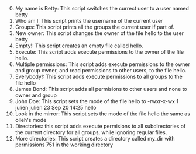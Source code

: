 0. My name is Betty: This script switches the currect user to a user named betty
1. Who am I: This script prints the username of the current user
2. Groups: This script prints all the groups the current user if part of.
3. New owner: This script changes the owner of the file hello to the user betty
4. Empty!: This script creates an empty file called hello.
5. Execute: This script adds execute permissions to the owner of the file hello.
6. Multiple permissions: This script adds execute permissions to the owner and group owner, and read permissions to other users, to the file hello.
7. Everybody!: This script adds execute permissions to all groups to the file hello
8. James Bond: This script adds all permisions to other users and none to owner and group
9. John Doe: This script sets the mode of the file hello to -rwxr-x-wx 1 julien julien 23 Sep 20 14:25 hello
10. Look in the mirror: This script sets the mode of the file hello the same as olleh's mode
11. Directories: this script adds execute permisions to all subdirectories of the current directory for all groups, while ignoring regular files.
12. More directories: This script creates a directory called my_dir with permissions 751 in the working directory
